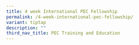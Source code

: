 ```yaml
---
title: 4 week International PEC Fellowship
permalink: /4-week-international-pec-fellowship/
variant: tiptap
description: ""
third_nav_title: PEC Training and Education
---
```

